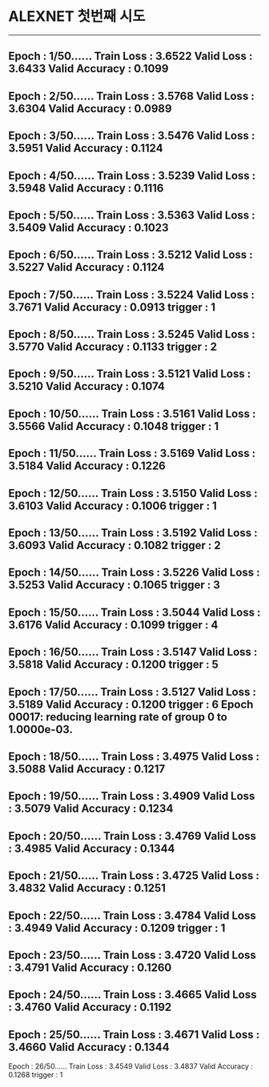 # ALEXNET 첫번째 시도

--------------------------------------------------
Epoch : 1/50......
Train Loss : 3.6522
Valid Loss : 3.6433
Valid Accuracy : 0.1099
--------------------------------------------------
Epoch : 2/50......
Train Loss : 3.5768
Valid Loss : 3.6304
Valid Accuracy : 0.0989
--------------------------------------------------
Epoch : 3/50......
Train Loss : 3.5476
Valid Loss : 3.5951
Valid Accuracy : 0.1124
--------------------------------------------------
Epoch : 4/50......
Train Loss : 3.5239
Valid Loss : 3.5948
Valid Accuracy : 0.1116
--------------------------------------------------
Epoch : 5/50......
Train Loss : 3.5363
Valid Loss : 3.5409
Valid Accuracy : 0.1023
--------------------------------------------------
Epoch : 6/50......
Train Loss : 3.5212
Valid Loss : 3.5227
Valid Accuracy : 0.1124
--------------------------------------------------
Epoch : 7/50......
Train Loss : 3.5224
Valid Loss : 3.7671
Valid Accuracy : 0.0913
trigger : 1
--------------------------------------------------
Epoch : 8/50......
Train Loss : 3.5245
Valid Loss : 3.5770
Valid Accuracy : 0.1133
trigger : 2
--------------------------------------------------
Epoch : 9/50......
Train Loss : 3.5121
Valid Loss : 3.5210
Valid Accuracy : 0.1074
--------------------------------------------------
Epoch : 10/50......
Train Loss : 3.5161
Valid Loss : 3.5566
Valid Accuracy : 0.1048
trigger : 1
--------------------------------------------------
Epoch : 11/50......
Train Loss : 3.5169
Valid Loss : 3.5184
Valid Accuracy : 0.1226
--------------------------------------------------
Epoch : 12/50......
Train Loss : 3.5150
Valid Loss : 3.6103
Valid Accuracy : 0.1006
trigger : 1
--------------------------------------------------
Epoch : 13/50......
Train Loss : 3.5192
Valid Loss : 3.6093
Valid Accuracy : 0.1082
trigger : 2
--------------------------------------------------
Epoch : 14/50......
Train Loss : 3.5226
Valid Loss : 3.5253
Valid Accuracy : 0.1065
trigger : 3
--------------------------------------------------
Epoch : 15/50......
Train Loss : 3.5044
Valid Loss : 3.6176
Valid Accuracy : 0.1099
trigger : 4
--------------------------------------------------
Epoch : 16/50......
Train Loss : 3.5147
Valid Loss : 3.5818
Valid Accuracy : 0.1200
trigger : 5
--------------------------------------------------
Epoch : 17/50......
Train Loss : 3.5127
Valid Loss : 3.5189
Valid Accuracy : 0.1200
trigger : 6
Epoch 00017: reducing learning rate of group 0 to 1.0000e-03.
--------------------------------------------------
Epoch : 18/50......
Train Loss : 3.4975
Valid Loss : 3.5088
Valid Accuracy : 0.1217
--------------------------------------------------
Epoch : 19/50......
Train Loss : 3.4909
Valid Loss : 3.5079
Valid Accuracy : 0.1234
--------------------------------------------------
Epoch : 20/50......
Train Loss : 3.4769
Valid Loss : 3.4985
Valid Accuracy : 0.1344
--------------------------------------------------
Epoch : 21/50......
Train Loss : 3.4725
Valid Loss : 3.4832
Valid Accuracy : 0.1251
--------------------------------------------------
Epoch : 22/50......
Train Loss : 3.4784
Valid Loss : 3.4949
Valid Accuracy : 0.1209
trigger : 1
--------------------------------------------------
Epoch : 23/50......
Train Loss : 3.4720
Valid Loss : 3.4791
Valid Accuracy : 0.1260
--------------------------------------------------
Epoch : 24/50......
Train Loss : 3.4665
Valid Loss : 3.4760
Valid Accuracy : 0.1192
--------------------------------------------------
Epoch : 25/50......
Train Loss : 3.4671
Valid Loss : 3.4660
Valid Accuracy : 0.1344
--------------------------------------------------
Epoch : 26/50......
Train Loss : 3.4549
Valid Loss : 3.4837
Valid Accuracy : 0.1268
trigger : 1
